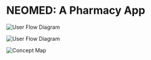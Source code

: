 # NEOMED: A Pharmacy App

![User Flow Diagram](https://i.ibb.co/mD5DRZ1/App-UI.jpg)

![User Flow Diagram](https://i.ibb.co/7gbn8cc/User-Flow-Diagram.png)

![Concept Map](https://i.ibb.co/30sg51s/Screenshot-20200607-214150.png)


